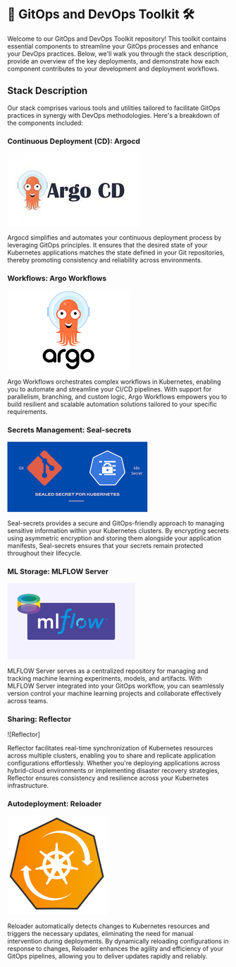 # 🚀 GitOps and DevOps Toolkit 🛠️

Welcome to our GitOps and DevOps Toolkit repository! This toolkit contains essential components to streamline your GitOps processes and enhance your DevOps practices. Below, we'll walk you through the stack description, provide an overview of the key deployments, and demonstrate how each component contributes to your development and deployment workflows.

## Stack Description

Our stack comprises various tools and utilities tailored to facilitate GitOps practices in synergy with DevOps methodologies. Here's a breakdown of the components included:

### Continuous Deployment (CD): Argocd

![Argocd](images/argocd.png)

Argocd simplifies and automates your continuous deployment process by leveraging GitOps principles. It ensures that the desired state of your Kubernetes applications matches the state defined in your Git repositories, thereby promoting consistency and reliability across environments.

### Workflows: Argo Workflows

![Argo Workflows](images/argo-workflows.png)

Argo Workflows orchestrates complex workflows in Kubernetes, enabling you to automate and streamline your CI/CD pipelines. With support for parallelism, branching, and custom logic, Argo Workflows empowers you to build resilient and scalable automation solutions tailored to your specific requirements.

### Secrets Management: Seal-secrets

![Seal-secrets](images/seal-secrets.png)

Seal-secrets provides a secure and GitOps-friendly approach to managing sensitive information within your Kubernetes clusters. By encrypting secrets using asymmetric encryption and storing them alongside your application manifests, Seal-secrets ensures that your secrets remain protected throughout their lifecycle.

### ML Storage: MLFLOW Server

![MLFLOW Server](images/mlflow.png)

MLFLOW Server serves as a centralized repository for managing and tracking machine learning experiments, models, and artifacts. With MLFLOW Server integrated into your GitOps workflow, you can seamlessly version control your machine learning projects and collaborate effectively across teams.

### Sharing: Reflector

![Reflector]

Reflector facilitates real-time synchronization of Kubernetes resources across multiple clusters, enabling you to share and replicate application configurations effortlessly. Whether you're deploying applications across hybrid-cloud environments or implementing disaster recovery strategies, Reflector ensures consistency and resilience across your Kubernetes infrastructure.

### Autodeployment: Reloader

![Reloader](images/reloader.png)

Reloader automatically detects changes to Kubernetes resources and triggers the necessary updates, eliminating the need for manual intervention during deployments. By dynamically reloading configurations in response to changes, Reloader enhances the agility and efficiency of your GitOps pipelines, allowing you to deliver updates rapidly and reliably.